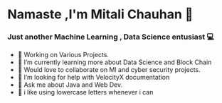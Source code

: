 # Namaste ,I'm Mitali Chauhan 👋

### Just another Machine Learning , Data Science entusiast 💻
 


- 📝 Working on Various Projects.
- 🌱 I’m currently learning more about Data Science and Block Chain
- 👯 Would love to collaborate on Ml and cyber security projects.
- 🤔 I’m looking for help with VelocityX documentation
- 💬 Ask me about Java and Web Dev.
- 🍄 i like using lowercase letters whenever i can


